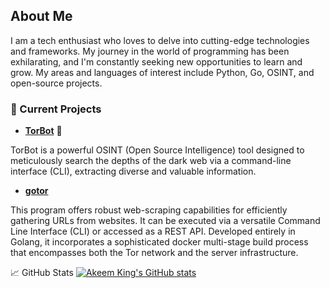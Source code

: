 ## About Me
I am a tech enthusiast who loves to delve into cutting-edge technologies and frameworks. My journey in the world of programming has been exhilarating, and I'm constantly seeking new opportunities to learn and grow. My areas and languages of interest include Python, Go, OSINT, and open-source projects.

### 🌱 Current Projects
- **[TorBot](https://github.com/DedSecInside/TorBot)** 🚀

TorBot is a powerful OSINT (Open Source Intelligence) tool designed to meticulously search the depths of the dark web via a command-line interface (CLI), extracting diverse and valuable information.

- **[gotor](https://github.com/DedSecInside/gotor)**

This program offers robust web-scraping capabilities for efficiently gathering URLs from websites. It can be executed via a versatile Command Line Interface (CLI) or accessed as a REST API. Developed entirely in Golang, it incorporates a sophisticated docker multi-stage build process that encompasses both the Tor network and the server infrastructure.

📈 GitHub Stats
[![Akeem King's GitHub stats](https://github-readme-stats.vercel.app/api?username=KingAkeem)](https://github.com/anuraghazra/github-readme-stats)
